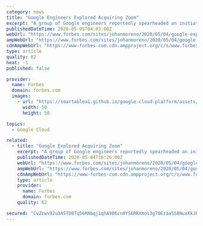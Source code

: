 ```yaml
---
category: news
title: "Google Engineers Explored Acquiring Zoom"
excerpt: "A group of Google engineers reportedly spearheaded an initiative to acquire Zoom in 2018, according to a report from The Information."
publishedDateTime: 2020-05-05T04:03:00Z
webUrl: "https://www.forbes.com/sites/johanmoreno/2020/05/04/google-explored-acquiring-zoom/"
ampWebUrl: "https://www.forbes.com/sites/johanmoreno/2020/05/04/google-explored-acquiring-zoom/amp/"
cdnAmpWebUrl: "https://www-forbes-com.cdn.ampproject.org/c/s/www.forbes.com/sites/johanmoreno/2020/05/04/google-explored-acquiring-zoom/amp/"
type: article
quality: 62
heat: -1
published: false

provider:
  name: Forbes
  domain: forbes.com
  images:
    - url: "https://smartableai.github.io/google-cloud-platform/assets/images/organizations/forbes.com-50x50.jpg"
      width: 50
      height: 50

topics:
  - Google Cloud

related:
  - title: "Google Explored Acquiring Zoom"
    excerpt: "A group of Google engineers reportedly spearheaded an initiative to acquire Zoom in 2018, according to a report from The Information."
    publishedDateTime: 2020-05-04T16:26:00Z
    webUrl: "https://www.forbes.com/sites/johanmoreno/2020/05/04/google-explored-acquiring-zoom/"
    ampWebUrl: "https://www.forbes.com/sites/johanmoreno/2020/05/04/google-explored-acquiring-zoom/amp/"
    cdnAmpWebUrl: "https://www-forbes-com.cdn.ampproject.org/c/s/www.forbes.com/sites/johanmoreno/2020/05/04/google-explored-acquiring-zoom/amp/"
    type: article
    provider:
      name: Forbes
      domain: forbes.com
    quality: 62

secured: "CvZzwv92u3ASTD8Tq56RNbqj1qhA986cn0YS6RRXmos3g70EzaaSS8NuxKkJPG1t/bm4ikrMRAHTw6k5mVakla8NcXOaSPf3dqa3eGROhpTc6Agru3PWB//9LQot3dfz/z4D7ofFrGOKs1/IE5ZV+jV80IVuG9xifvxqXpFFtwqCIItRaSBb/JC0tdpxuPD1LHLtOandfZ6AlH/HWjzdkAxbvvxpHOt1AfJqRdzPGnPt5iNuDN8xX/HoTHep6qfZvowy6W2htSKuyyRaVuj1LTqGWoSI4uXp9sYaur9JGQiVl2HH/6Vll4e/LDfbbFtaFyL8N9Xr23+hvW47lxYz9BIexkYD4rwt4Qx5UvgEL82RlDwAu6WkElaAXLrBmfako5gNtsfqHxtRvrFhsG4/I5L9xl9jo2F0t8lI8rHlRDsLFce4i9pkFlIb7roG4fRLzhUDpPQtvlJHfPmcqQNX89+b4DsO8HKFR2MmxJSpOkE=;NLW3i/vPuqytucrgA1eeWQ=="
---
```


